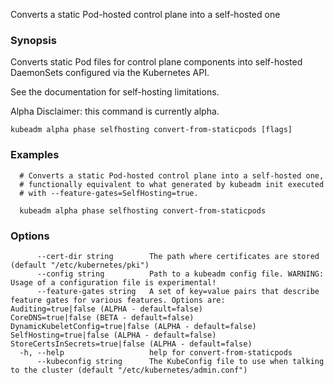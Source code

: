 
Converts a static Pod-hosted control plane into a self-hosted one

### Synopsis

Converts static Pod files for control plane components into self-hosted DaemonSets configured via the Kubernetes API. 

See the documentation for self-hosting limitations. 

Alpha Disclaimer: this command is currently alpha.

```
kubeadm alpha phase selfhosting convert-from-staticpods [flags]
```

### Examples

```
  # Converts a static Pod-hosted control plane into a self-hosted one,
  # functionally equivalent to what generated by kubeadm init executed
  # with --feature-gates=SelfHosting=true.
  
  kubeadm alpha phase selfhosting convert-from-staticpods
```

### Options

```
      --cert-dir string        The path where certificates are stored (default "/etc/kubernetes/pki")
      --config string          Path to a kubeadm config file. WARNING: Usage of a configuration file is experimental!
      --feature-gates string   A set of key=value pairs that describe feature gates for various features. Options are:
Auditing=true|false (ALPHA - default=false)
CoreDNS=true|false (BETA - default=false)
DynamicKubeletConfig=true|false (ALPHA - default=false)
SelfHosting=true|false (ALPHA - default=false)
StoreCertsInSecrets=true|false (ALPHA - default=false)
  -h, --help                   help for convert-from-staticpods
      --kubeconfig string      The KubeConfig file to use when talking to the cluster (default "/etc/kubernetes/admin.conf")
```

